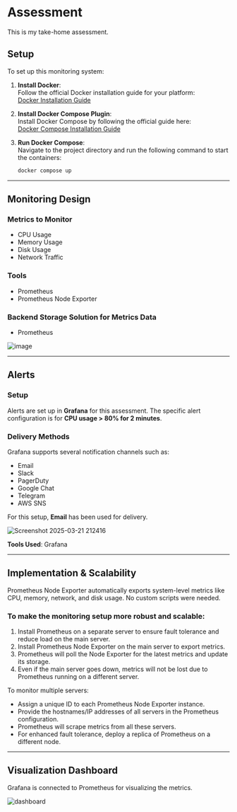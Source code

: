 # Assessment

This is my take-home assessment.
## Setup

To set up this monitoring system:


1. **Install Docker**:  
   Follow the official Docker installation guide for your platform:  
   [Docker Installation Guide](https://docs.docker.com/get-docker/)

2. **Install Docker Compose Plugin**:  
   Install Docker Compose by following the official guide here:  
   [Docker Compose Installation Guide](https://docs.docker.com/compose/install/)

3. **Run Docker Compose**:  
   Navigate to the project directory and run the following command to start the containers:
   ```bash
   docker compose up

---

## Monitoring Design

### Metrics to Monitor
- CPU Usage
- Memory Usage
- Disk Usage
- Network Traffic

### Tools
- Prometheus
- Prometheus Node Exporter

### Backend Storage Solution for Metrics Data
- Prometheus

![image](https://github.com/user-attachments/assets/b79508c2-4b34-4878-9ea6-9adaa31c759c)

---

## Alerts

### Setup
Alerts are set up in **Grafana** for this assessment. The specific alert configuration is for **CPU usage > 80% for 2 minutes**.

### Delivery Methods
Grafana supports several notification channels such as:
- Email
- Slack
- PagerDuty
- Google Chat
- Telegram
- AWS SNS

For this setup, **Email** has been used for delivery.

![Screenshot 2025-03-21 212416](https://github.com/user-attachments/assets/321f1465-05d0-4869-8bcc-5f9207945d10)

**Tools Used**: Grafana

---

## Implementation & Scalability

Prometheus Node Exporter automatically exports system-level metrics like CPU, memory, network, and disk usage. No custom scripts were needed.

### To make the monitoring setup more robust and scalable:
1. Install Prometheus on a separate server to ensure fault tolerance and reduce load on the main server.
2. Install Prometheus Node Exporter on the main server to export metrics.
3. Prometheus will poll the Node Exporter for the latest metrics and update its storage.
4. Even if the main server goes down, metrics will not be lost due to Prometheus running on a different server.

To monitor multiple servers:
- Assign a unique ID to each Prometheus Node Exporter instance.
- Provide the hostnames/IP addresses of all servers in the Prometheus configuration.
- Prometheus will scrape metrics from all these servers.
- For enhanced fault tolerance, deploy a replica of Prometheus on a different node.

---

## Visualization Dashboard

Grafana is connected to Prometheus for visualizing the metrics.

![dashboard](https://github.com/user-attachments/assets/ed5d055b-4085-429d-baaa-84b4043a19e2)

